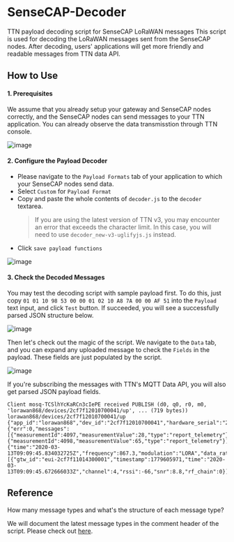 # SenseCAP-Decoder

TTN payload decoding script for SenseCAP LoRaWAN messages
This script is used for decoding the LoRaWAN messages sent from the SenseCAP nodes. After decoding, users' applications will get more friendly and readable messages from TTN data API.

## How to Use

#### 1. Prerequisites

We assume that you already setup your gateway and SenseCAP nodes correctly, and the SenseCAP nodes can send messages to your TTN application. You can already observe the data transmisstion through TTN console.

![image](https://user-images.githubusercontent.com/5130185/76604764-48b49180-654a-11ea-992b-761bf8179590.png)

#### 2. Configure the Payload Decoder

- Please navigate to the `Payload Formats` tab of your application to which your SenseCAP nodes send data.
- Select `Custom` for `Payload Format`
- Copy and paste the whole contents of `decoder.js` to the `decoder` textarea.
  > If you are using the latest version of TTN v3, you may encounter an error that exceeds the character limit. In this case, you will need to use `decoder_new-v3-uglifyjs.js` instead.
- Click `save payload functions`

![image](https://user-images.githubusercontent.com/5130185/76605545-954c9c80-654b-11ea-984e-272c58492e85.png)


#### 3. Check the Decoded Messages

You may test the decoding script with sample payload first. To do this,  just copy `01 01 10 98 53 00 00 01 02 10 A8 7A 00 00 AF 51` into the `Payload` text input, and click `Test` button. If succeeded, you will see a successfully parsed JSON structure below.

![image](https://user-images.githubusercontent.com/5130185/76605914-43584680-654c-11ea-9074-6e78d93059a7.png)

Then let's check out the magic of the script. We navigate to the `Data` tab, and you can expand any uploaded message to check the `Fields` in the payload. These fields are just populated by the script.

![image](https://user-images.githubusercontent.com/5130185/76606268-ec9f3c80-654c-11ea-90e0-332f186475f3.png)

If you're subscribing the messages with TTN's MQTT Data API, you will also get parsed JSON payload fields.

```
Client mosq-TCSlhYcKaRCn3cIePE received PUBLISH (d0, q0, r0, m0, 'lorawan868/devices/2cf7f12010700041/up', ... (719 bytes))
lorawan868/devices/2cf7f12010700041/up {"app_id":"lorawan868","dev_id":"2cf7f12010700041","hardware_serial":"2CF7F12010700041","port":2,"counter":1119,"confirmed":true,"payload_raw":"AQEQYG0AAAECEOj9AACWSA==","payload_fields":{"err":0,"messages":[{"measurementId":4097,"measurementValue":28,"type":"report_telemetry"},{"measurementId":4098,"measurementValue":65,"type":"report_telemetry"}],"payload":"010110606D0000010210E8FD00009648","valid":true},"metadata":{"time":"2020-03-13T09:09:45.834032725Z","frequency":867.3,"modulation":"LORA","data_rate":"SF7BW125","airtime":66816000,"coding_rate":"4/5","gateways":[{"gtw_id":"eui-2cf7f11014300001","timestamp":1779605971,"time":"2020-03-13T09:09:45.672666033Z","channel":4,"rssi":-66,"snr":8.8,"rf_chain":0}]}}
```

## Reference

How many message types and what's the structure of each message type?

We will document the latest message types in the comment header of the script. Please check out [here](https://github.com/Seeed-Solution/TTN-Payload-Decoder/blob/master/decoder.js#L1).